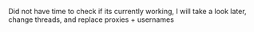 Did not have time to check if its currently working, I will take a look later, change threads, and replace proxies + usernames
